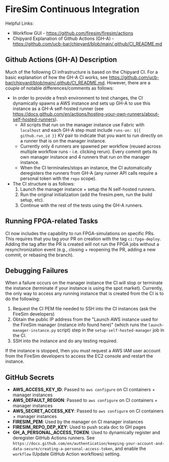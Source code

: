 FireSim Continuous Integration
==============================

Helpful Links:
* Workflow GUI - https://github.com/firesim/firesim/actions
* Chipyard Explanation of Github Actions (GH-A) - https://github.com/ucb-bar/chipyard/blob/main/.github/CI_README.md

Github Actions (GH-A) Description
---------------------------------

Much of the following CI infrastructure is based on the Chipyard CI.
For a basic explanation of how the GH-A CI works, see https://github.com/ucb-bar/chipyard/blob/main/.github/CI_README.md.
However, there are a couple of notable differences/comments as follows:

* In order to provide a fresh environment to test changes, the CI dynamically spawns a AWS instance and sets up GH-A
to use this instance as a GH-A self-hosted runner (see https://docs.github.com/en/actions/hosting-your-own-runners/about-self-hosted-runners).
    * All scripts that run on the manager instance use Fabric with `localhost` and each GH-A step must include `runs-on: ${{ github.run_id }}` KV pair to indicate that you want to run directly on a runner that is on the manager instance.
    * Currently only 4 runners are spawned per workflow (reused across multiple workflow runs - i.e. clicking rerun). Every commit gets its own manager instance and 4 runners that run on the manager instance.
    * When the CI terminates/stops an instance, the CI automatically deregisters the runners from GH-A (any runner API calls require a personal token with the `repo` scope).
* The CI structure is as follows:
    1. Launch the manager instance + setup the N self-hosted runners.
    2. Run the original initialization (add the firesim.pem, run the build setup, etc).
    3. Continue with the rest of the tests using the GH-A runners.


Running FPGA-related Tasks
--------------------------

CI now includes the capability to run FPGA-simulations on specific PRs. This requires that you tag your PR on creation with the tag `ci:fpga-deploy`. Adding the tag after the PR is created will not run the FPGA jobs without a resynchronization event (e.g., closing + reopening the PR, adding a new commit, or rebasing the branch). 

Debugging Failures
------------------

When a failure occurs on the manager instance the CI will stop or terminate the instance (terminate if your instance is using the spot market).
Currently, the only way to access any running instance that is created from the CI is to do the following:

1. Request the CI PEM file needed to SSH into the CI instances (ask the FireSim developers)
2. Obtain the public IP address from the "Launch AWS instance used for the FireSim manager (instance info found here)" (which runs the `launch-manager-instance.py` script) step in the `setup-self-hosted-manager` job in the CI.
3. SSH into the instance and do any testing required.

If the instance is stopped, then you must request a AWS IAM user account from the FireSim developers to access the EC2 console and restart the instance.

GitHub Secrets
--------------
* **AWS_ACCESS_KEY_ID**: Passed to `aws configure` on CI containers + manager instances
* **AWS_DEFAULT_REGION**: Passed to `aws configure` on CI containers + manager instances
* **AWS_SECRET_ACCESS_KEY**: Passed to `aws configure` on CI containers + manager instances
* **FIRESIM_PEM**: Used by the manager on CI manager instances
* **FIRESIM_REPO_DEP_KEY**: Used to push scala doc to GH pages
* **GH_A_PERSONAL_ACCESS_TOKEN**: Used to dynamically register and deregister GitHub Actions runners. See `https://docs.github.com/en/authentication/keeping-your-account-and-data-secure/creating-a-personal-access-token`, and enable the `workflow` (Update GitHub Action workflows) setting.
